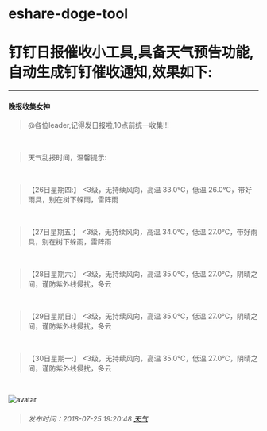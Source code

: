 # eshare-doge-tool
# **钉钉日报催收小工具,具备天气预告功能,自动生成钉钉催收通知,效果如下:**

***

#### 晚报收集女神
> @各位leader,记得发日报啦,10点前统一收集!!!

<br/>

> 天气乱报时间，温馨提示:

<br/>

> 【26日星期四:】 <3级，无持续风向，高温 33.0℃，低温 26.0℃，带好雨具，别在树下躲雨，雷阵雨
<br/>

> 【27日星期五:】 <3级，无持续风向，高温 34.0℃，低温 27.0℃，带好雨具，别在树下躲雨，雷阵雨
<br/>

> 【28日星期六:】 <3级，无持续风向，高温 35.0℃，低温 27.0℃，阴晴之间，谨防紫外线侵扰，多云
<br/>

> 【29日星期日:】 <3级，无持续风向，高温 35.0℃，低温 27.0℃，阴晴之间，谨防紫外线侵扰，多云
<br/>

> 【30日星期一:】 <3级，无持续风向，高温 35.0℃，低温 27.0℃，阴晴之间，谨防紫外线侵扰，多云
<br/>



![avatar](http://is3.mzstatic.com/image/pf/us/r30/Purple7/v4/29/17/96/2917960c-4534-e677-bcc1-f5d47bf8f070/pr_source.png)

> ###### 发布时间：2018-07-25 19:20:48 [天气](http://www.weather.com.cn) 